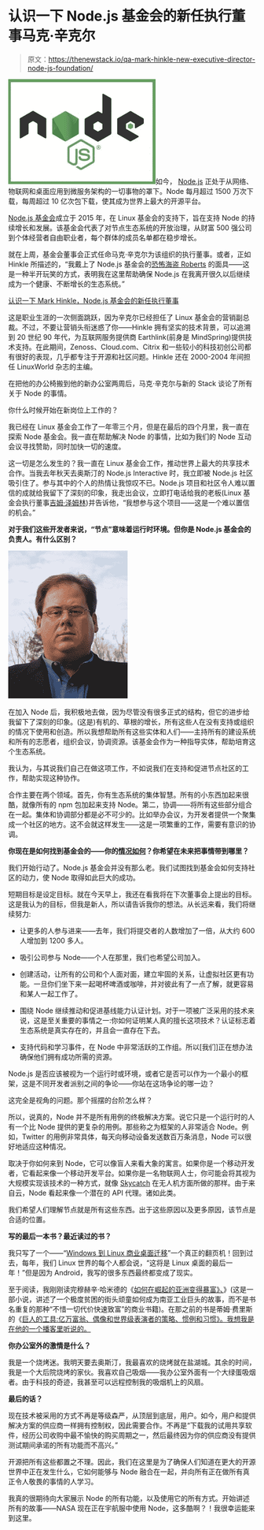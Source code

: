# 认识一下 Node.js 基金会的新任执行董事马克·辛克尔

> 原文：<https://thenewstack.io/qa-mark-hinkle-new-executive-director-node-js-foundation/>

![](img/9f65ec639983e8fe51382c3b17d62211.png)如今， [Node.js](https://nodejs.org/en/) 正处于从网络、物联网和桌面应用到微服务架构的一切事物的罩下。Node 每月超过 1500 万次下载，每周超过 10 亿次包下载，使其成为世界上最大的开源平台。

[Node.js 基金会](https://nodejs.org/en/foundation/)成立于 2015 年，在 Linux 基金会的支持下，旨在支持 Node 的持续增长和发展。该基金会代表了对节点生态系统的开放治理，从财富 500 强公司到个体经营者自由职业者，每个群体的成员名单都在稳步增长。

就在上周，基金会董事会正式任命马克·辛克尔为该组织的执行董事。或者，正如 Hinkle 所描述的，“我戴上了 Node.js 基金会的[恐怖海盗 Roberts](https://www.wired.com/2015/02/ross-ulbricht-didnt-create-silk-roads-dread-pirate-roberts-guy/) 的面具——这是一种半开玩笑的方式，表明我在这里帮助确保 Node.js 在我离开很久以后继续成为一个健康、不断增长的生态系统。”

[认识一下 Mark Hinkle，Node.js 基金会的新任执行董事](https://thenewstack.simplecast.com/episodes/meet-mark-hinkle-the-new-executive-director-for-the-node-js-foundation)

这是职业生涯的一次侧面跳跃，因为辛克尔已经担任了 Linux 基金会的营销副总裁。不过，不要让营销头衔迷惑了你——Hinkle 拥有坚实的技术背景，可以追溯到 20 世纪 90 年代，为互联网服务提供商 Earthlink(前身是 MindSpring)提供技术支持。在此期间，Zenoss、Cloud.com、Citrix 和一些较小的科技初创公司都有很好的表现，几乎都专注于开源和社区问题。Hinkle 还在 2000-2004 年间担任 LinuxWorld 杂志的主编。

在把他的办公椅搬到他的新办公室两周后，马克·辛克尔与新的 Stack 谈论了所有关于 Node 的事情。

你什么时候开始在新岗位上工作的？

我已经在 Linux 基金会工作了一年零三个月，但是在最后的四个月里，我一直在探索 Node 基金会。我一直在帮助解决 Node 的事情，比如为我们的 Node 互动会议寻找赞助，同时加快一切的速度。

这一切是怎么发生的？我一直在 Linux 基金会工作，推动世界上最大的共享技术合作。当我去年秋天去奥斯汀的 Node.js Interactive 时，我立即被 Node.js 社区吸引住了。参与其中的个人的热情让我惊叹不已。Node.js 项目和社区令人难以置信的成就给我留下了深刻的印象，我走出会议，立即打电话给我的老板(Linux 基金会执行董事[吉姆·泽姆林](https://www.linkedin.com/in/zemlin/))并告诉他，“我想参与这个项目——这是一个难以置信的机会。”

**对于我们这些开发者来说，“节点”意味着运行时环境。但你是 Node.js 基金会的负责人。有什么区别？**

![](img/b5aa5e1d30b27278b0f12aa9d70e3df4.png)

在加入 Node 后，我积极地去做，因为尽管没有很多正式的结构，但它的进步给我留下了深刻的印象。(这是)有机的、草根的增长，所有这些人在没有支持或组织的情况下使用和创造。所以我想帮助所有这些实体和人们——主持所有的建设系统和所有的志愿者，组织会议，协调资源。该基金会作为一种指导实体，帮助培育这个生态系统。

我认为，与其说我们自己在做这项工作，不如说我们在支持和促进节点社区的工作，帮助实现这种协作。

合作主要在两个领域。首先，你有生态系统的集体智慧。所有的小东西加起来很酷，就像所有的 npm 包加起来支持 Node。第二，协调——将所有这些部分组合在一起。集体和协调部分都是必不可少的。比如举办会议，为开发者提供一个聚集成一个社区的地方。这不会就这样发生——这是一项繁重的工作，需要有意识的协调。

**你现在是如何找到基金会的——你的[情况如何](http://www.urbandictionary.com/define.php?term=sitrep)？你希望在未来把事情带到哪里？**

我们开始行动了。Node.js 基金会并没有那么老。我们试图找到基金会如何支持社区的动力，使 Node 取得如此巨大的成功。

短期目标是设定目标。就在今天早上，我还在看我将在下次董事会上提出的目标。这是我认为的目标，但我是新人，所以请告诉我你的想法。从长远来看，我们将继续努力:

*   让更多的人参与进来——去年，我们将提交者的人数增加了一倍，从大约 600 人增加到 1200 多人。

*   吸引公司参与 Node——个人在那里，我们也希望公司加入。

*   创建活动，让所有的公司和个人面对面，建立牢固的关系，让虚拟社区更有功能。一旦你们坐下来一起喝杯啤酒或咖啡，并对彼此有了一点了解，就更容易和某人一起工作了。

*   围绕 Node 继续推动和促进基线能力认证计划。对于一项被广泛采用的技术来说，这是至关重要的事情之一:你如何证明某人真的擅长这项技术？认证标志着生态系统是真实存在的，并且会一直存在下去。

*   支持代码和学习事件，在 Node 中非常活跃的工作组。所以[我们]正在想办法确保他们拥有成功所需的资源。

Node.js 是否应该被视为一个运行时或环境，或者它是否可以作为一个最小的框架，这是不同开发者派别之间的争论——你站在这场争论的哪一边？

这完全是视角的问题。那个摇摆的台阶怎么样？

所以，说真的，Node 并不是所有用例的终极解决方案。说它只是一个运行时的人有一个比 Node 提供的更复杂的用例。那些称之为框架的人非常适合 Node。例如，Twitter 的用例非常具体，每天向移动设备发送数百万条消息，Node 可以很好地适应这种情况。

取决于你如何来到 Node，它可以像盲人来看大象的寓言。如果你是一个移动开发者，它看起来像一个移动开发平台。如果你是一名物联网人士，你可能会将其视为大规模实现该技术的一种方式，就像 [Skycatch](https://www.skycatch.com/) 在无人机方面所做的那样。由于来自云，Node 看起来像一个潜在的 API 代理。诸如此类。

我们希望人们理解节点就是所有这些东西。出于这些原因以及更多原因，该节点是合适的位置。

**写的最后一本书？最近读过的书？**

我只写了一个——“[Windows 到 Linux 商业桌面迁移](https://www.amazon.com/Windows-Linux-Business-Desktop-Migration/dp/1584504226/)”一个真正的翻页机！回到过去，每年，我们 Linux 世界的每个人都会说，“这将是 Linux 桌面的最后一年！”但是因为 Android，我写的很多东西最终都变成了现实。

至于阅读，我刚刚读完穆赫辛·哈米德的《[如何在崛起的亚洲变得暴富》、](http://www.npr.org/2013/03/05/172897018/hamids-how-to-for-success-filthy-rich-in-irony)》(这是一部小说，讲述了一个极度贫困的街头顽童如何成为南亚工业巨头的故事，而不是书名重复的那种“不惜一切代价快速致富”的商业书籍)。在那之前的书是蒂姆·费里斯的《[巨人的工具:亿万富翁、偶像和世界级表演者的策略、惯例和习惯》。我想我是在他的一个播客里听说的。](https://toolsoftitans.com/)

**你办公室外的激情是什么？**

我是一个烧烤迷。我明天要去奥斯汀，我最喜欢的烧烤就在盐湖城。其余的时间，我是一个大后院烧烤的家伙。我喜欢自己吸烟——我办公室外面有一个大绿蛋吸烟者。由于科技的奇迹，我甚至可以远程控制我的吸烟机上的风扇。

**最后的话？**

现在技术被采用的方式不再是等级森严，从顶层到底层，用户。如今，用户和提供解决方案的供应商一样拥有控制权，因此需要合作。不再是“下载我的试用共享软件，经历公司收购中最不愉快的购买周期之一，然后最终因为你的供应商没有提供测试期间承诺的所有功能而不高兴。”

开源把所有这些都置之不理。因此，我们在这里是为了确保人们知道在更大的开源世界中正在发生什么，它如何能够与 Node 融合在一起，并向所有正在做所有真正令人敬畏的事情的人学习。

我真的很期待向大家展示 Node 的所有功能，以及使用它的所有方式。开始讲述所有的故事——NASA 现在正在宇航服中使用 Node，这多酷啊？！我很幸运能来到这里。

<svg xmlns:xlink="http://www.w3.org/1999/xlink" viewBox="0 0 68 31" version="1.1"><title>Group</title> <desc>Created with Sketch.</desc></svg>